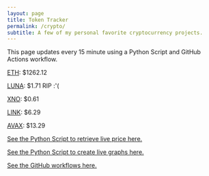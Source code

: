 ```yaml
---
layout: page
title: Token Tracker
permalink: /crypto/
subtitle: A few of my personal favorite cryptocurrency projects.
---
```


 This page updates every 15 minute using a Python Script and GitHub Actions workflow.


<!--BEGINCRYPTOINPUT-->
[ETH](https://smfxfc.github.io/crypto/eth.html): $1262.12

[LUNA](https://smfxfc.github.io/crypto/luna.html): $1.71 RIP :'(

[XNO](https://smfxfc.github.io/crypto/xno.html): $0.61

[LINK](https://smfxfc.github.io/crypto/link.html): $6.29

[AVAX](https://smfxfc.github.io/crypto/avax.html): $13.29

<!--ENDCRYPTOINPUT-->
 
 
[See the Python Script to retrieve live price here.](https://github.com/smfxfc/smfxfc.github.io/blob/master/src/get_cryptos.py)

[See the Python Script to create live graphs here.](https://github.com/smfxfc/smfxfc.github.io/blob/master/src/graph_crypto.py)

[See the GitHub workflows here.](https://github.com/smfxfc/smfxfc.github.io/blob/master/.github/workflows/)
